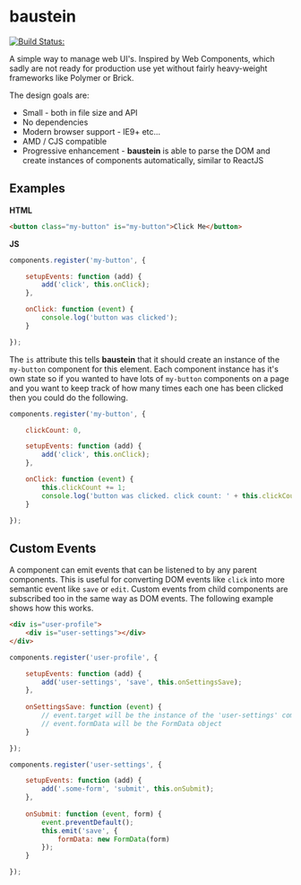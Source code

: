 # baustein

[![Build Status:](https://secure.travis-ci.org/ssaw/baustein.png?branch=master)](https://travis-ci.org/ssaw/baustein)

A simple way to manage web UI's. Inspired by Web Components, which sadly are not ready for production use yet without fairly heavy-weight frameworks like Polymer or Brick.

The design goals are:

* Small - both in file size and API
* No dependencies
* Modern browser support - IE9+ etc...
* AMD / CJS compatible
* Progressive enhancement - **baustein** is able to parse the DOM and create instances of components automatically, similar to ReactJS

## Examples
**HTML**
```html
<button class="my-button" is="my-button">Click Me</button>
```

**JS**
```js
components.register('my-button', {

    setupEvents: function (add) {
        add('click', this.onClick);
    },

    onClick: function (event) {
        console.log('button was clicked');
    }

});
```

The `is` attribute this tells **baustein** that it should create an instance of the `my-button` component for this element. Each component instance has it's own state so if you wanted to have lots of `my-button` components on a page and you want to keep track of how many times each one has been clicked then you could do the following.

```js
components.register('my-button', {

    clickCount: 0,

    setupEvents: function (add) {
        add('click', this.onClick);
    },

    onClick: function (event) {
        this.clickCount += 1;
        console.log('button was clicked. click count: ' + this.clickCount);
    }

});
```


## Custom Events
A component can emit events that can be listened to by any parent components. This is useful for converting DOM events like `click` into more semantic event like `save` or `edit`. Custom events from child components are subscribed too in the same way as DOM events. The following example shows how this works.

```html
<div is="user-profile">
    <div is="user-settings"></div>
</div>
```

```js
components.register('user-profile', {

    setupEvents: function (add) {
        add('user-settings', 'save', this.onSettingsSave);
    },
    
    onSettingsSave: function (event) {
        // event.target will be the instance of the 'user-settings' component that emitted the event
        // event.formData will be the FormData object
    }

});

components.register('user-settings', {

    setupEvents: function (add) {
        add('.some-form', 'submit', this.onSubmit);
    },
    
    onSubmit: function (event, form) {
        event.preventDefault();
        this.emit('save', {
            formData: new FormData(form)
        });
    }

});
```
